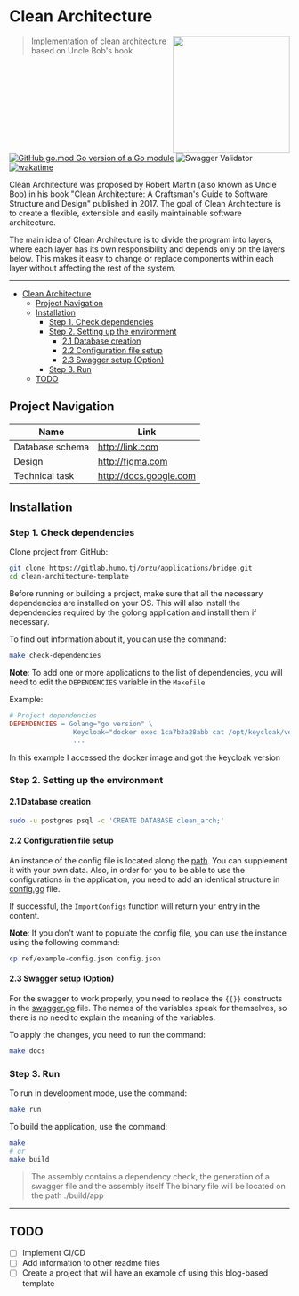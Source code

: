 # Clean Architecture

<img src="/ref/logo.png" align="right" width="210">

> Implementation of clean architecture based on Uncle Bob's book

[![GitHub go.mod Go version of a Go module](https://img.shields.io/github/go-mod/go-version/waffle-frame/clean-architecture-template)](https://github.com/gomods/athens) ![Swagger Validator](https://img.shields.io/swagger/valid/3.0?specUrl=https://raw.githubusercontent.com/waffle-frame/clean-architecture-template/master/pkg/docs/swagger.yaml) [![wakatime](https://wakatime.com/badge/user/ec493241-c2a0-40a9-8ff1-637bdb54b2f1/project/d9c08ded-4928-49a3-8921-49aa3087f700.svg)](https://wakatime.com/badge/user/ec493241-c2a0-40a9-8ff1-637bdb54b2f1/project/d9c08ded-4928-49a3-8921-49aa3087f700)

Clean Architecture was proposed by Robert Martin (also known as Uncle Bob) in his book "Clean Architecture: A Craftsman's Guide to Software Structure and Design" published in 2017. The goal of Clean Architecture is to create a flexible, extensible and easily maintainable software architecture.

The main idea of Clean Architecture is to divide the program into layers, where each layer has its own responsibility and depends only on the layers below. This makes it easy to change or replace components within each layer without affecting the rest of the system.

---

<!-- @import "[TOC]" {cmd="toc" depthFrom=1 depthTo=10 orderedList=false} -->

<!-- code_chunk_output -->

- [Clean Architecture](#clean-architecture)
  - [Project Navigation](#project-navigation)
  - [Installation](#installation)
    - [Step 1. Check dependencies](#step-1-check-dependencies)
    - [Step 2. Setting up the environment](#step-2-setting-up-the-environment)
      - [2.1 Database creation](#21-database-creation)
      - [2.2 Сonfiguration file setup](#22-сonfiguration-file-setup)
      - [2.3 Swagger setup (Option)](#23-swagger-setup-option)
    - [Step 3. Run](#step-3-run)
  - [TODO](#todo)

<!-- /code_chunk_output -->

## Project Navigation

| Name            | Link                      |
| --------------- | ------------------------- |
| Database schema | <http://link.com>        |
| Design          | <http://figma.com>       |
| Technical task  | <http://docs.google.com> |

## Installation

### Step 1. Check dependencies

Clone project from GitHub:

```bash
git clone https://gitlab.humo.tj/orzu/applications/bridge.git
cd clean-architecture-template
```

Before running or building a project, make sure that all the necessary dependencies are installed on your OS.
This will also install the dependencies required by the golong application and install them if necessary.

To find out information about it, you can use the command:

```bash
make check-dependencies
```

**Note**: To add one or more applications to the list of dependencies, you will need to edit the `DEPENDENCIES` variable in the `Makefile`

Example:

```makefile
# Project dependencies
DEPENDENCIES = Golang="go version" \
                Keycloak="docker exec 1ca7b3a28abb cat /opt/keycloak/version.txt" \
                ...
```

In this example I accessed the docker image and got the keycloak version

### Step 2. Setting up the environment

#### 2.1 Database creation

```bash
sudo -u postgres psql -c 'CREATE DATABASE clean_arch;'
```

#### 2.2 Сonfiguration file setup

An instance of the config file is located along the [path](ref/example-config.json).
You can supplement it with your own data. Also, in order for you to be able to use the configurations in the application, you need to add an identical structure in [config.go](pkg/config/module.go) file.

If successful, the `ImportConfigs` function will return your entry in the content.

**Note**: If you don't want to populate the config file, you can use the instance using the following command:

```bash
cp ref/example-config.json config.json
```

#### 2.3 Swagger setup (Option)

For the swagger to work properly, you need to replace the `{{}}` constructs in the [swagger.go](pkg/docs/swagger.go) file.
The names of the variables speak for themselves, so there is no need to explain the meaning of the variables.

To apply the changes, you need to run the command:

```bash
make docs
```

### Step 3. Run

To run in development mode, use the command:

```bash
make run
```

To build the application, use the command:

```bash
make
# or
make build
```

> The assembly contains a dependency check, the generation of a swagger file and the assembly itself
> The binary file will be located on the path ./build/app

---

## TODO

- [ ] Implement CI/CD
- [ ] Add information to other readme files
- [ ] Сreate a project that will have an example of using this blog-based template
